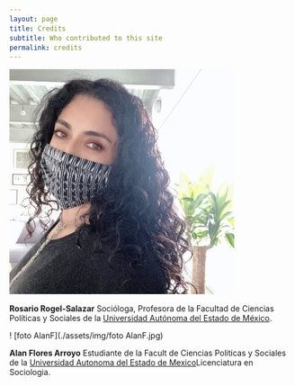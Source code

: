 ```yaml
---
layout: page
title: Credits
subtitle: Who contributed to this site
permalink: credits
---
```


![Foto Rosario](./assets/img/FotoRosario.jpg)

**Rosario Rogel-Salazar** Socióloga, Profesora de la Facultad de Ciencias Políticas y Sociales de la [Universidad Autónoma del Estado de México](https://www.uaemex.mx/). 

! [foto AlanF](./assets/img/foto AlanF.jpg)

**Alan Flores Arroyo** Estudiante de la Facult de Ciencias Politicas y Sociales de la [Universidad Autonoma del Estado de Mexico](https://www.uaemex.mx/)Licenciatura en Sociologia.
